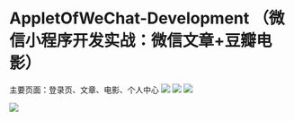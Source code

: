 # AppletOfWeChat-Development （微信小程序开发实战：微信文章+豆瓣电影）

主要页面：登录页、文章、电影、个人中心
![](https://ws4.sinaimg.cn/large/006tKfTcly1frfp71amjcj30rf0hdju7.jpg)
![](https://ws1.sinaimg.cn/large/006tKfTcly1frfp6zt3inj30pw0g8mzo.jpg)
![](https://ws1.sinaimg.cn/large/006tKfTcly1frfp735l0zj30s90h141u.jpg)


![](https://ws4.sinaimg.cn/large/006tKfTcly1frfq4j9bjoj30l70mo75g.jpg)


